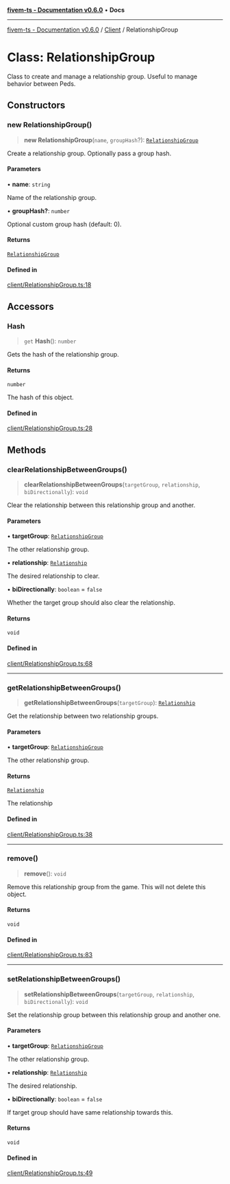 [**fivem-ts - Documentation v0.6.0**](../../../README.md) • **Docs**

***

[fivem-ts - Documentation v0.6.0](../../../README.md) / [Client](../README.md) / RelationshipGroup

# Class: RelationshipGroup

Class to create and manage a relationship group. Useful to manage behavior between Peds.

## Constructors

### new RelationshipGroup()

> **new RelationshipGroup**(`name`, `groupHash`?): [`RelationshipGroup`](RelationshipGroup.md)

Create a relationship group. Optionally pass a group hash.

#### Parameters

• **name**: `string`

Name of the relationship group.

• **groupHash?**: `number`

Optional custom group hash (default: 0).

#### Returns

[`RelationshipGroup`](RelationshipGroup.md)

#### Defined in

[client/RelationshipGroup.ts:18](https://github.com/Purpose-Dev/fivem-ts/blob/main/src/client/RelationshipGroup.ts#L18)

## Accessors

### Hash

> `get` **Hash**(): `number`

Gets the hash of the relationship group.

#### Returns

`number`

The hash of this object.

#### Defined in

[client/RelationshipGroup.ts:28](https://github.com/Purpose-Dev/fivem-ts/blob/main/src/client/RelationshipGroup.ts#L28)

## Methods

### clearRelationshipBetweenGroups()

> **clearRelationshipBetweenGroups**(`targetGroup`, `relationship`, `biDirectionally`): `void`

Clear the relationship between this relationship group and another.

#### Parameters

• **targetGroup**: [`RelationshipGroup`](RelationshipGroup.md)

The other relationship group.

• **relationship**: [`Relationship`](../enumerations/Relationship.md)

The desired relationship to clear.

• **biDirectionally**: `boolean` = `false`

Whether the target group should also clear the relationship.

#### Returns

`void`

#### Defined in

[client/RelationshipGroup.ts:68](https://github.com/Purpose-Dev/fivem-ts/blob/main/src/client/RelationshipGroup.ts#L68)

***

### getRelationshipBetweenGroups()

> **getRelationshipBetweenGroups**(`targetGroup`): [`Relationship`](../enumerations/Relationship.md)

Get the relationship between two relationship groups.

#### Parameters

• **targetGroup**: [`RelationshipGroup`](RelationshipGroup.md)

The other relationship group.

#### Returns

[`Relationship`](../enumerations/Relationship.md)

The relationship

#### Defined in

[client/RelationshipGroup.ts:38](https://github.com/Purpose-Dev/fivem-ts/blob/main/src/client/RelationshipGroup.ts#L38)

***

### remove()

> **remove**(): `void`

Remove this relationship group from the game. This will not delete this object.

#### Returns

`void`

#### Defined in

[client/RelationshipGroup.ts:83](https://github.com/Purpose-Dev/fivem-ts/blob/main/src/client/RelationshipGroup.ts#L83)

***

### setRelationshipBetweenGroups()

> **setRelationshipBetweenGroups**(`targetGroup`, `relationship`, `biDirectionally`): `void`

Set the relationship group between this relationship group and another one.

#### Parameters

• **targetGroup**: [`RelationshipGroup`](RelationshipGroup.md)

The other relationship group.

• **relationship**: [`Relationship`](../enumerations/Relationship.md)

The desired relationship.

• **biDirectionally**: `boolean` = `false`

If target group should have same relationship towards this.

#### Returns

`void`

#### Defined in

[client/RelationshipGroup.ts:49](https://github.com/Purpose-Dev/fivem-ts/blob/main/src/client/RelationshipGroup.ts#L49)
